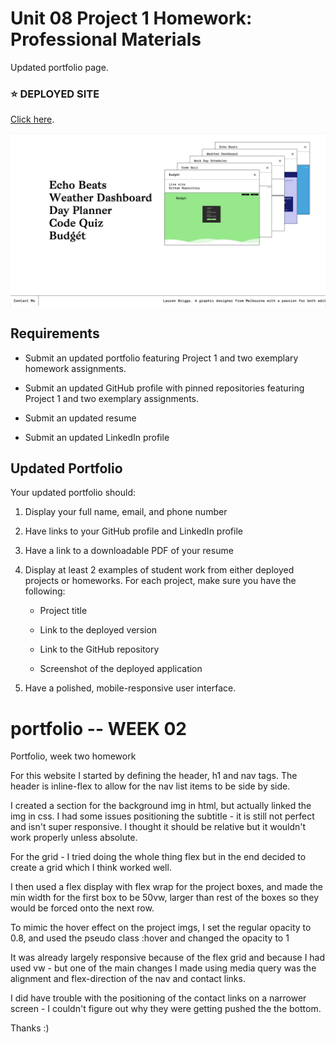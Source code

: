 # Unit 08 Project 1 Homework: Professional Materials

Updated portfolio page.


### ⭐ DEPLOYED SITE

[Click here](https://lauren-briggs.github.io/portfolio/).

![Screenshot of deployed site](assets/images/portfolio-updated.png)
## Requirements

* Submit an updated portfolio featuring Project 1 and two exemplary homework assignments.

* Submit an updated GitHub profile with pinned repositories featuring Project 1 and two exemplary assignments.

* Submit an updated resume

* Submit an updated LinkedIn profile

## Updated Portfolio

Your updated portfolio should:

1. Display your full name, email, and phone number

2. Have links to your GitHub profile and LinkedIn profile

3. Have a link to a downloadable PDF of your resume

4. Display at least 2 examples of student work from either deployed projects or homeworks. For each project, make sure you have the following:

    * Project title

    * Link to the deployed version

    * Link to the GitHub repository

    * Screenshot of the deployed application

5. Have a polished, mobile-responsive user interface.


# portfolio -- WEEK 02
Portfolio, week two homework

For this website I started by defining the header, h1 and nav tags. The header is inline-flex to allow for the nav list items to be side by side.

I created a section for the background img in html, but actually linked the img in css. I had some issues positioning the subtitle - it is still not perfect and isn't super responsive. I thought it should be relative but it wouldn't work properly unless absolute.

For the grid - I tried doing the whole thing flex but in the end decided to create a grid which I think worked well. 

I then used a flex display with flex wrap for the project boxes, and made the min width for the first box to be 50vw, larger than rest of the boxes so they would be forced onto the next row.

To mimic the hover effect on the project imgs, I set the regular opacity to 0.8, and used the pseudo class :hover and changed the opacity to 1

It was already largely responsive because of the flex grid and because I had used vw - but one of the main changes I made using media query was the alignment and flex-direction of the nav and contact links.

I did have trouble with the positioning of the contact links on a narrower screen - I couldn't figure out why they were getting pushed the the bottom.

Thanks :)
